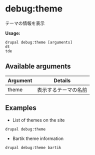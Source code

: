 # debug:theme
テーマの情報を表示

**Usage:**
```
drupal debug:theme [arguments]
dt
tde
```

## Available arguments
Argument | Details
---------|-------------
theme | 表示するテーマの名前

## Examples
* List of themes on the site
```
drupal debug:theme
```
* Bartik theme information
```
drupal debug:theme bartik
```
